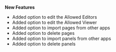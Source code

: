 **New Features**

- Added option to edit the Allowed Editors
- Added option to edit the Allowed Viewer
- Added option to import pages from other apps
- Added option to delete pages
- Added option to import panels from other apps
- Added option to delete panels